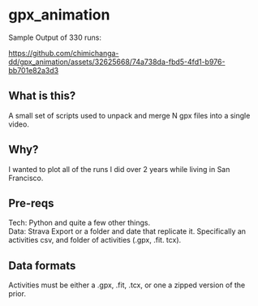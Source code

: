 # gpx_animation

Sample Output of 330 runs:

https://github.com/chimichanga-dd/gpx_animation/assets/32625668/74a738da-fbd5-4fd1-b976-bb701e82a3d3

## What is this?

A small set of scripts used to unpack and merge N gpx files into a single video.

## Why?

I wanted to plot all of the runs I did over 2 years while living in San Francisco.

## Pre-reqs

Tech: Python and quite a few other things.  
Data: Strava Export or a folder and date that replicate it. Specifically an activities csv, and folder of activities (.gpx, .fit. tcx).

## Data formats

Activities must be either a .gpx, .fit, .tcx, or one a zipped version of the prior.

